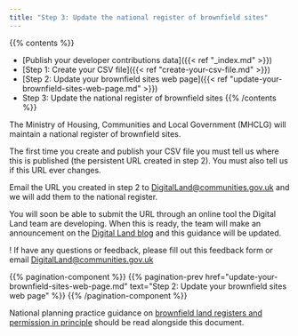 ```yaml
---
title: "Step 3: Update the national register of brownfield sites"
---
```


{{% contents %}}
- [Publish your developer contributions data]({{< ref "_index.md" >}})
- [Step 1: Create your CSV file]({{< ref "create-your-csv-file.md" >}})
- [Step 2: Update your brownfield sites web page]({{< ref "update-your-brownfield-sites-web-page.md" >}})
- Step 3: Update the national register of brownfield sites
{{% /contents %}}

The Ministry of Housing, Communities and Local Government (MHCLG) will maintain a national register of brownfield sites.

The first time you create and publish your CSV file you must tell us where this is published (the persistent URL created in step 2). You must also tell us if this URL ever changes.

Email the URL you created in step 2 to DigitalLand@communities.gov.uk and we will add them to the national register.

You will soon be able to submit the URL through an online tool the Digital Land team are developing. When this is ready, the team will make an announcement on the [Digital Land blog](https://digital-land.github.io/blog-post/) and this guidance will be updated.

! If have any questions or feedback, please fill out this feedback form or email DigitalLand@communities.gov.uk

{{% pagination-component %}}
{{% pagination-prev href="update-your-brownfield-sites-web-page.md" text="Step 2: Update your brownfield sites web page" %}}
{{% /pagination-component %}}

National planning practice guidance on [brownfield land registers and permission in principle](https://www.gov.uk/government/collections/planning-practice-guidance
) should be read alongside this document.
